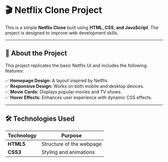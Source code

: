 # 🎬 Netflix Clone Project

This is a simple **Netflix Clone** built using **HTML, CSS, and JavaScript**. The project is designed to improve web development skills.

---

## 🚀 About the Project

This project replicates the basic Netflix UI and includes the following features:

✅ **Homepage Design:** A layout inspired by Netflix.  
✅ **Responsive Design:** Works on both mobile and desktop devices.  
✅ **Movie Cards:** Displays popular movies and TV shows.  
✅ **Hover Effects:** Enhances user experience with dynamic CSS effects.  

---

## 🛠️ Technologies Used

| Technology  | Purpose |
|------------|---------|
| **HTML5**  | Structure of the webpage |
| **CSS3**   | Styling and animations |

